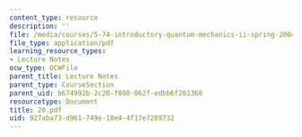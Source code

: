 ```yaml
---
content_type: resource
description: ''
file: /media/courses/5-74-introductory-quantum-mechanics-ii-spring-2004/927aba73d961749e18e44f17e7289732_20.pdf
file_type: application/pdf
learning_resource_types:
- Lecture Notes
ocw_type: OCWFile
parent_title: Lecture Notes
parent_type: CourseSection
parent_uid: b674992b-2c20-f098-062f-edbb6f201368
resourcetype: Document
title: 20.pdf
uid: 927aba73-d961-749e-18e4-4f17e7289732
---
```

